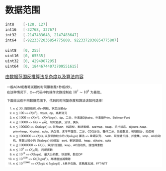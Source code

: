 # 数据范围
```c++
int8    [-128, 127]
int16   [-32768, 32767]
int32   [-2147483648, 2147483647]
int64   [-9223372036854775808, 9223372036854775807]

uint8   [0, 255]
uint16  [0, 65535]
uint32  [0, 4294967295]
uint64  [0, 18446744073709551615]
```

[由数据范围反推算法复杂度以及算法内容]([由数据范围反推算法复杂度以及算法内容](https://www.acwing.com/file_system/file/content/whole/index/content/3074/))

![data](./images/data_range.jpg)